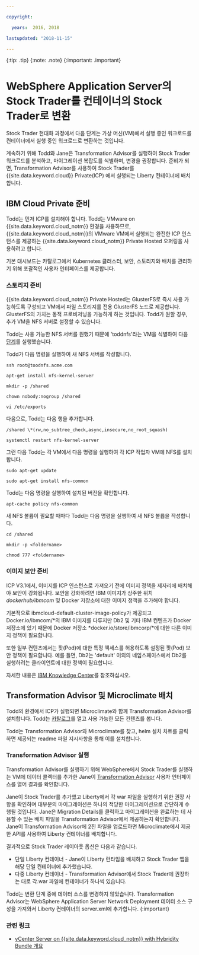 ```yaml
---

copyright:

  years:  2016, 2018

lastupdated: "2018-11-15"

---
```


{:tip: .tip}
{:note: .note}
{:important: .important}

# WebSphere Application Server의 Stock Trader를 컨테이너의 Stock Trader로 변환

Stock Trader 현대화 과정에서 다음 단계는 가상 머신(VM)에서 실행 중인 워크로드를 컨테이너에서 실행 중인 워크로드로 변환하는 것입니다. 

계속하기 위해 Todd와 Jane은 Transformation Advisor를 실행하여 Stock Trader 워크로드를 분석하고, 마이그레이션 복잡도를 식별하며, 변경을 권장합니다. 준비가 되면, Transformation Advisor를 사용하여 Stock Trader를 {{site.data.keyword.cloud}} Private(ICP) 에서 실행되는 Liberty 컨테이너에 배치합니다.

## IBM Cloud Private 준비

Todd는 먼저 ICP를 설치해야 합니다. Todd는 VMware on {{site.data.keyword.cloud_notm}} 환경을 사용하므로, {{site.data.keyword.cloud_notm}}의 VMware VM에서 실행되는 완전한 ICP 인스턴스를 제공하는 {{site.data.keyword.cloud_notm}} Private Hosted 오퍼링을 사용하려고 합니다. 

기본 대시보드는 카탈로그에서 Kubernetes 클러스터, 보안, 스토리지와 배치를 관리하기 위해 포괄적인 사용자 인터페이스를 제공합니다. 

### 스토리지 준비

{{site.data.keyword.cloud_notm}} Private Hosted는 GlusterFS로 즉시 사용 가능하도록 구성되고 VM에서 파일 스토리지를 전용 GlusterFS 노드로 제공합니다. GlusterFS의 가치는 동적 프로비저닝을 가능하게 하는 것입니다. Todd가 원할 경우, 추가 VM을 NFS 서버로 설정할 수 있습니다. 

Todd는 사용 가능한 NFS 서버를 원했기 때문에 'toddnfs'라는 VM을 식별하여 다음 [단계](https://help.ubuntu.com/community/SettingUpNFSHowTo)를 실행했습니다. 

Todd가 다음 명령을 실행하여 새 NFS 서버를 작성합니다.

`ssh root@toodnfs.acme.com`

`apt-get install nfs-kernel-server`

`mkdir -p /shared`

`chown nobody:nogroup /shared`

`vi /etc/exports`

다음으로, Todd는 다음 행을 추가합니다.

`/shared \*(rw,no_subtree_check,async,insecure,no_root_squash)`

`systemctl restart nfs-kernel-server`

그런 다음 Todd는 각 VM에서 다음 명령을 실행하여 각 ICP 작업자 VM에 NFS를 설치합니다.

`sudo apt-get update`

`sudo apt-get install nfs-common`

Todd는 다음 명령을 실행하여 설치된 버전을 확인합니다.

`apt-cache policy nfs-common`

새 NFS 볼륨이 필요할 때마다 Todd는 다음 명령을 실행하여 새 NFS 볼륨을 작성합니다.

`cd /shared`

`mkdir -p <foldername>`

`chmod 777 <foldername>`

### 이미지 보안 준비

ICP V3.1에서, 이미지를 ICP 인스턴스로 가져오기 전에 이미지 정책을 제자리에 배치해야 보안이 강화됩니다. 보안을 강화하려면 IBM 이미지가 상주한 위치 *dockerhub/ibmcom* 및 Docker 저장소에 대한 이미지 정책을 추가해야 합니다.

기본적으로 ibmcloud-default-cluster-image-policy가 제공되고 Docker.io/ibmcom/\*의 IBM 이미지를 다루지만 Db2 및 기타 IBM 컨텐츠가 Docker 저장소에 있기 때문에 Docker 저장소 *docker.io/store/ibmcorp/*에 대한 다른 이미지 정책이 필요합니다.

또한 일부 컨텐츠에서는 팟(Pod)에 대한 특정 액세스를 허용하도록 설정된 팟(Pod) 보안 정책이 필요합니다. 예를 들면, Db2는 'default' 이외의 네임스페이스에서 Db2를 실행하려는 클라이언트에 대한 정책이 필요합니다. 

자세한 내용은 [IBM Knowledge
Center](https://www.ibm.com/support/knowledgecenter/SSBS6K_3.1.0/manage_cluster/enable_pod_security.html)를 참조하십시오.

## Transformation Advisor 및 Microclimate 배치

Todd의 환경에서 ICP가 실행되면 Microclimate와 함께 Transformation Advisor를 설치합니다. Todd는 [카탈로그](https://www.ibm.com/cloud/private/developer)를 열고 사용 가능한 모든 컨텐츠를 봅니다. 

Todd는 Transformation Advisor와 Microclimate를 찾고, helm 설치 차트를 클릭하면 제공되는 readme 파일 지시사항을 통해 이를 설치합니다. 

### Transformation Advisor 실행

Transformation Advisor를 실행하기 위해 WebSphere에서 Stock Trader를 실행하는 VM에 데이터 콜렉터를 추가한 Jane이 [Transformation
Advisor](https://developer.ibm.com/recipes/tutorials/using-the-transformation-advisor-on-ibm-cloud-private/) 사용자 인터페이스를 열어 결과를 확인합니다.

Jane이 Stock Trader를 추가했고 Liberty에서 각 war 파일을 실행하기 위한 권장 사항을 확인하며 대부분의 마이그레이션은 하나의 적당한 마이그레이션으로 간단하게 수행될 것입니다. Jane은 Migration Details를 클릭하고 마이그레이션을 완료하는 데 사용할 수 있는 배치 파일을 Transformation Advisor에서 제공하는지 확인합니다. Jane이 Transformation Advisor에 2진 파일을 업로드하면 Microclimate에서 제공한 API를 사용하여 Liberty 컨테이너를 배치합니다. 

결과적으로 Stock Trader 레이아웃 옵션은 다음과 같습니다.
* 단일 Liberty 컨테이너 - Jane이 Liberty 런타임을 배치하고 Stock Trader 앱을 해당 단일 컨테이너에 추가했습니다. 
* 다중 Liberty 컨테이너 - Transformation Advisor에서 Stock Trader에 권장하는 대로 각.war 파일에 컨테이너가 하나씩 있습니다. 

Todd는 변환 단계 중에 데이터 소스를 변경하지 않았습니다. Transformation Advisor는 WebSphere Application Server Network Deployment 데이터 소스 구성을 가져와서 Liberty 컨테이너의 server.xml에 추가합니다.
{:important}

### 관련 링크

* [vCenter Server on {{site.data.keyword.cloud_notm}} with Hybridity Bundle 개요](../vcs/vcs-hybridity-intro.html)
